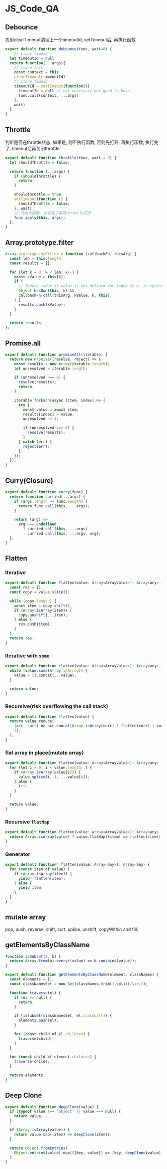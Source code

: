 # JS_Code_QA
## Debounce
先用clearTimeout清理上一个timeoutId, setTimeout后, 再执行函数
```JavaScript
export default function debounce(func, wait=0) {
    // clear timeid
  let timeoutId = null
  return function(...args){
    // store this 
    const context = this
    clearTimeout(timeoutId)
    // store timeid 
    timeoutId = setTimeout(function(){
      timeoutId = null // not necessary but good to have
      func.call(context, ...args)
    },
    wait)
  }
}
```

## Throttle

判断是否在throttle状态, 如果是, 则不执行函数, 否则先打开, 再执行函数, 执行完了, timeout后再关闭throttle

```JavaScript
export default function throttle(func, wait = 0) {
  let shouldThrottle = false;

  return function (...args) {
    if (shouldThrottle) {
      return;
    }

    shouldThrottle = true;
    setTimeout(function () {
      shouldThrottle = false;
    }, wait);
    // 先执行函数, 执行完了再把throttle打开
    func.apply(this, args);
  };
}
```

## Array.prototype.filter

```JavaScript
Array.prototype.myFilter = function (callbackFn, thisArg) {
  const len = this.length;
  const results = [];

  for (let k = 0; k < len; k++) {
    const kValue = this[k];
    if (
      // Ignore index if value is not defined for index (e.g. in sparse arrays).
      Object.hasOwn(this, k) &&
      callbackFn.call(thisArg, kValue, k, this)
    ) {
      results.push(kValue);
    }
  }

  return results;
};
```

## Promise.all

```JavaScript
export default function promiseAll(iterable) {
  return new Promise((resolve, reject) => {
    const results = new Array(iterable.length);
    let unresolved = iterable.length;

    if (unresolved === 0) {
      resolve(results);
      return;
    }

    iterable.forEach(async (item, index) => {
      try {
        const value = await item;
        results[index] = value;
        unresolved -= 1;

        if (unresolved === 0) {
          resolve(results);
        }
      } catch (err) {
        reject(err);
      }
    });
  });
}
```

## Curry(Closure)

```JavaScript
export default function curry(func) {
  return function curried(...args) {
    if (args.length >= func.length) {
      return func.call(this, ...args);
    }

    return (arg) =>
      arg === undefined
        ? curried.call(this, ...args)
        : curried.call(this, ...args, arg);
  };
}
```

## Flatten

### Iterative
```JavaScript
export default function flatten(value: Array<ArrayValue>): Array<any> {
  const res = [];
  const copy = value.slice();

  while (copy.length) {
    const item = copy.shift();
    if (Array.isArray(item)) {
      copy.unshift(...item);
    } else {
      res.push(item);
    }
  }
  return res;
}
```
### Iterative with `some`
```JavaScript
export default function flatten(value: Array<ArrayValue>): Array<any> {
  while (value.some(Array.isArray)) {
    value = [].concat(...value);
  }

  return value;
}
```

### Recursive(risk overflowing the call stack)
```JavaScript
export default function flatten(value) {
  return value.reduce(
    (acc, curr) => acc.concat(Array.isArray(curr) ? flatten(curr) : curr),
    [],
  );
}
```

### flat array in place(mutate array)
```JavaScript
export default function flatten(value: Array<ArrayValue>): Array<any> {
  for (let i = 0; i < value.length; ) {
    if (Array.isArray(value[i])) {
      value.splice(i, 1, ...value[i]);
    } else {
      i++;
    }
  }

  return value;
}
```

### Recursive `flatMap`
```JavaScript
export default function flatten(value: Array<ArrayValue>): Array<any> {
  return Array.isArray(value) ? value.flatMap((item) => flatten(item)) : value;
}
```

### Generator
```JavaScript
export default function* flatten(value: Array<any>): Array<any> {
  for (const item of value) {
    if (Array.isArray(item)) {
      yield* flatten(item);
    } else {
      yield item;
    }
  }
}
```

## mutate array
pop, push, reverse, shift, sort, splice, unshift, copyWithin and fill.

## getElementsByClassName
```JavaScript
function isSubset(a, b) {
  return Array.from(a).every((value) => b.contains(value));
}

export default function getElementsByClassName(element, classNames) {
  const elements = [];
  const classNamesSet = new Set(classNames.trim().split(/\s+/));

  function traverse(el) {
    if (el == null) {
      return;
    }

    if (isSubset(classNamesSet, el.classList)) {
      elements.push(el);
    }

    for (const child of el.children) {
      traverse(child);
    }
  }

  for (const child of element.children) {
    traverse(child);
  }

  return elements;
}
```
## Deep Clone
```JavaScript
export default function deepClone(value) {
  if (typeof value !== 'object' || value === null) {
    return value;
  }

  if (Array.isArray(value)) {
    return value.map((item) => deepClone(item));
  }

  return Object.fromEntries(
    Object.entries(value).map(([key, value]) => [key, deepClone(value)]),
  );
}
```